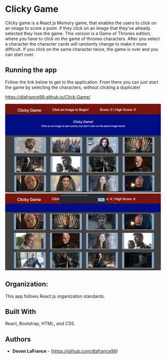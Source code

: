 # Clicky Game
Clicky game is a React.js Memory game, that enables the users to click on an image to score a point. if they click on an image that they've already selected they lose the game. This version is a Game of Thrones edition, where you have to click on the game of thrones characters. After you select a character the character cards will randomly change to make it more difficult. If you click on the same character twice, the game is over and you can start over.

## Running the app 
Follow the link below to get to the application. From there you can just start the game by selecting the characters, without clicking a duplicate!

https://dlafrance99.github.io/Click-Game/


![Layout](https://raw.githubusercontent.com/dlafrance99/Click-Game/master/images/Screen%20Shot%202020-01-16%20at%202.35.27%20PM.png)
![Game Over Screen](https://raw.githubusercontent.com/dlafrance99/Click-Game/master/images/Screen%20Shot%202020-01-16%20at%202.35.45%20PM.png)


## Organization:
This app follows React.js organization standards.

## Built With
React, Bootstrap, HTML, and CSS.

## Authors

* **Devon LaFrance** - (https://github.com/dlafrance99)
